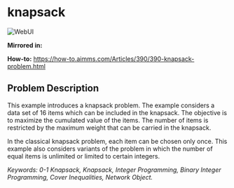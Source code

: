 # knapsack

![WebUI](https://img.shields.io/badge/UI-WebUI-success)

**Mirrored in:** 

**How-to:** https://how-to.aimms.com/Articles/390/390-knapsack-problem.html

## Problem Description

This example introduces a knapsack problem. The example considers a data set of 16 items which can be included in the knapsack. The objective is to maximize the cumulated value of the items. The number of items is restricted by the maximum weight that can be carried in the knapsack.

In the classical knapsack problem, each item can be chosen only once. This example also considers variants of the problem in which the number of equal items is unlimited or limited to certain integers.

_Keywords: 0-1 Knapsack, Knapsack, Integer Programming, Binary Integer Programming, Cover Inequalities, Network Object._
